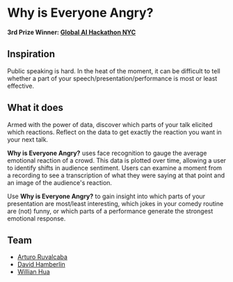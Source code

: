 # Why is Everyone Angry?

**3rd Prize Winner: [Global AI Hackathon NYC]**

Inspiration
------

Public speaking is hard. In the heat of the moment, it can be difficult to tell whether a part of your speech/presentation/performance is most or least effective.

What it does
------

Armed with the power of data, discover which parts of your talk elicited which reactions. Reflect on the data to get exactly the reaction you want in your next talk.

**Why is Everyone Angry?** uses face recognition to gauge the average emotional reaction of a crowd. This data is plotted over time, allowing a user to identify shifts in audience sentiment. Users can examine a moment from a recording to see a transcription of what they were saying at that point and an image of the audience's reaction.

Use **Why is Everyone Angry?** to gain insight into which parts of your presentation are most/least interesting, which jokes in your comedy routine are (not) funny, or which parts of a performance generate the strongest emotional response.

Team
------

* [Arturo Ruvalcaba]
* [David Hamberlin]
* [Willian Hua]

<!---
Link References
-->

[Global AI Hackathon NYC]:https://ai-hackathon-nyc.devpost.com/
[Arturo Ruvalcaba]:https://github.com/aruvham
[David Hamberlin]:https://github.com/dhamberlin
[Willian Hua]:https://github.com/huawillian

